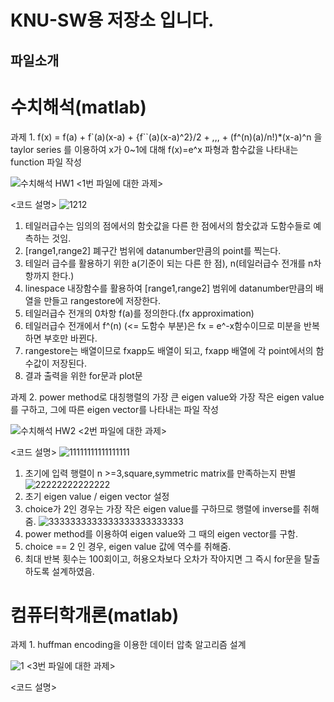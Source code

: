 # KNU-SW용 저장소 입니다.

## 파일소개
# 수치해석(matlab)
과제 1. f(x) = f(a) + f`(a)(x-a) + {f``(a)(x-a)^2}/2 + ,,, + (f^(n)(a)/n!)*(x-a)^n 을 taylor series 를 이용하여 x가 0~1에 대해 f(x)=e^x 파형과 함수값을 나타내는 function 파일 작성

![수치해석 HW1](https://user-images.githubusercontent.com/58419421/69967248-5a55c880-155b-11ea-8592-59db7021296e.jpg)
<1번 파일에 대한 과제>

<코드 설명>
![1212](https://user-images.githubusercontent.com/58419421/69969718-4c567680-1560-11ea-9193-dca16e0552b8.jpg)
1) 테일러급수는 임의의 점에서의 함숫값을 다른 한 점에서의 함숫값과 도함수들로 예측하는 것임.
2) [range1,range2] 폐구간 범위에 datanumber만큼의 point를 찍는다.
3) 테일러 급수를 활용하기 위한 a(기준이 되는 다른 한 점), n(테일러급수 전개를 n차항까지 한다.)
4) linespace 내장함수를 활용하여 [range1,range2] 범위에 datanumber만큼의 배열을 만들고 rangestore에 저장한다.
5) 테일러급수 전개의 0차항 f(a)를 정의한다.(fx approximation)
6) 테일러급수 전개에서 f^(n) (<= 도함수 부분)은 fx = e^-x함수이므로 미분을 반복하면 부호만 바뀐다.
7) rangestore는 배열이므로 fxapp도 배열이 되고, fxapp 배열에 각 point에서의 함수값이 저장된다.
8) 결과 출력을 위한 for문과 plot문

과제 2. power method로 대칭행렬의 가장 큰 eigen value와 가장 작은 eigen value를 구하고, 그에 따른 eigen vector를 나타내는 파일 작성

![수치해석 HW2](https://user-images.githubusercontent.com/58419421/69967246-59bd3200-155b-11ea-8a82-05beb741cc29.jpg)
<2번 파일에 대한 과제>

<코드 설명>
![11111111111111111](https://user-images.githubusercontent.com/58419421/69970444-9b50db80-1561-11ea-89e9-320eb51ef7db.jpg)
1) 초기에 입력 행렬이 n >=3,square,symmetric matrix를 만족하는지 판별
![22222222222222](https://user-images.githubusercontent.com/58419421/69970445-9b50db80-1561-11ea-83f2-a2bee75c217e.jpg)
2) 초기 eigen value / eigen vector 설정
3) choice가 2인 경우는 가장 작은 eigen value를 구하므로 행렬에 inverse를 취해줌.
![3333333333333333333333333](https://user-images.githubusercontent.com/58419421/69970446-9be97200-1561-11ea-8455-181529358dfd.jpg)
4) power method를 이용하여 eigen value와 그 때의 eigen vector를 구함.
5) choice == 2 인 경우, eigen value 값에 역수를 취해줌.
6) 최대 반복 횟수는 100회이고, 허용오차보다 오차가 작아지면 그 즉시 for문을 탈출하도록 설계하였음.

# 컴퓨터학개론(matlab)
과제 1. huffman encoding을 이용한 데이터 압축 알고리즘 설계

![1](https://user-images.githubusercontent.com/58419421/69968484-dcdf8780-155d-11ea-9709-1880eb5487c0.jpg)
<3번 파일에 대한 과제>

<코드 설명>

